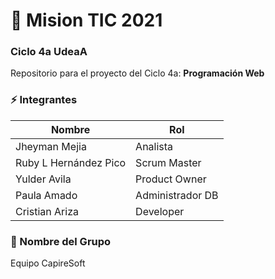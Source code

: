 # :rocket: Mision TIC 2021

### Ciclo 4a UdeaA

Repositorio para el proyecto del Ciclo 4a: **Programación Web**

### :zap: Integrantes

| Nombre                | Rol              |
| --------------------- | ---------------- |
| Jheyman Mejia         | Analista         |
| Ruby L Hernández Pico | Scrum Master     |
| Yulder Avila          | Product Owner    |
| Paula Amado           | Administrador DB |
| Cristian Ariza        | Developer        |

### :metal: Nombre del Grupo

Equipo CapireSoft
